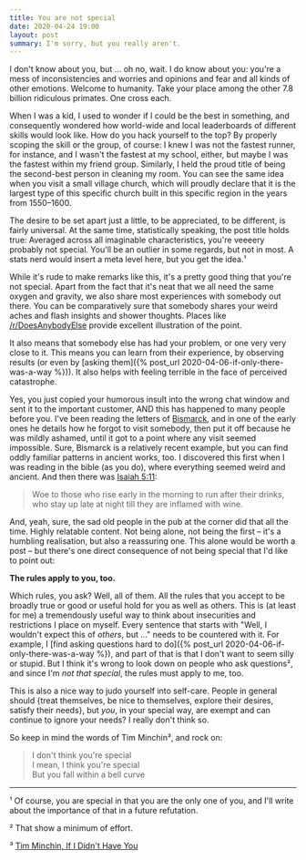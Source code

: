 ```yaml
---
title: You are not special
date: 2020-04-24 19:00
layout: post
summary: I'm sorry, but you really aren't.
---
```


I don't know about you, but … oh no, wait. I do know about you: you're a mess of inconsistencies and worries and
opinions and fear and all kinds of other emotions. Welcome to humanity. Take your place among the other 7.8 billion
ridiculous primates. One cross each.

When I was a kid, I used to wonder if I could be the best in something, and consequently wondered how world-wide and
local leaderboards of different skills would look like. How do you hack yourself to the top? By properly scoping the
skill or the group, of course: I knew I was not the fastest runner, for instance, and I wasn't the fastest at my school,
either, but maybe I was the fastest within my friend group. Similarly, I held the proud title of being the second-best
person in cleaning my room. You can see the same idea when you visit a small village church, which will proudly declare
that it is the largest type of this specific church built in this specific region in the years from 1550–1600.

The desire to be set apart just a little, to be appreciated, to be different, is fairly universal.  At the same time,
statistically speaking, the post title holds true: Averaged across all imaginable characteristics, you're veeeery
probably not special. You'll be an outlier in some regards, but not in most. A stats nerd would insert a meta level
here, but you get the idea.¹

While it's rude to make remarks like this, it's a pretty good thing that you're not special. Apart from the fact that
it's neat that we all need the same oxygen and gravity, we also share most experiences with somebody out there.
You can be comparatively sure that somebody shares your weird aches and flash insights and shower thoughts. Places like
[/r/DoesAnybodyElse](https://www.reddit.com/r/DoesAnybodyElse/top/) provide excellent illustration of the point.

It also means that somebody else has had your problem, or one very very close to it. This means you can learn from their
experience, by observing results (or even by [asking them]({% post_url 2020-04-06-if-only-there-was-a-way %})). It also
helps with feeling terrible in the face of perceived catastrophe.

Yes, you just copied your humorous insult into the wrong chat window and sent it to the important customer, AND this has
happened to many people before you. I've been reading the letters of
[Bismarck](https://en.wikipedia.org/wiki/Otto_von_Bismarck), and in one of the early ones he details how he forgot to
visit somebody, then put it off because he was mildly ashamed, until it got to a point where any visit seemed
impossible. Sure, Bismarck is a relatively recent example, but you can find oddly familiar patterns in ancient works,
too. I discovered this first when I was reading in the bible (as you do), where everything seemed weird and ancient. And
then there was [Isaiah 5:11](https://www.biblestudytools.com/isaiah/5-11.html):

<blockquote>
Woe to those who rise early in the morning to run after their drinks,
who stay up late at night till they are inflamed with wine. 
</blockquote>

And, yeah, sure, the sad old people in the pub at the corner did that all the time. Highly relatable content. Not being
alone, not being the first – it's a humbling realisation, but also a reassuring one. This alone would be worth a post –
but there's one direct consequence of not being special that I'd like to point out:

**The rules apply to you, too.**

Which rules, you ask? Well, all of them. All the rules that you accept to be broadly true or good or useful hold for you
as well as others. This is (at least for me) a tremendously useful way to think about insecurities and restrictions I
place on myself. Every sentence that starts with "Well, I wouldn't expect this of *others*, but …" needs to be countered
with it. For example, I [find asking questions hard to do]({% post_url 2020-04-06-if-only-there-was-a-way %}), and part
of that is that I don't want to seem silly or stupid. But I think it's wrong to look down on people who ask questions²,
and since I'm *not that special*, the rules must apply to me, too.

This is also a nice way to judo yourself into self-care. People in general should {treat themselves, be nice to
themselves, explore their desires, satisfy their needs}, but *you*, in your special way, are exempt and can continue to
ignore your needs? I really don't think so.

So keep in mind the words of Tim Minchin³, and rock on:

<blockquote>
I don't think you're special<br>
I mean, I think you're special<br>
But you fall within a bell curve
</blockquote>


-----
¹ Of course, you are special in that you are the only one of you, and I'll write about the importance of that in a future refutation.

² That show a minimum of effort.

³ [Tim Minchin, If I Didn't Have You](https://www.youtube.com/watch?v=Zn6gV2sdl38)
